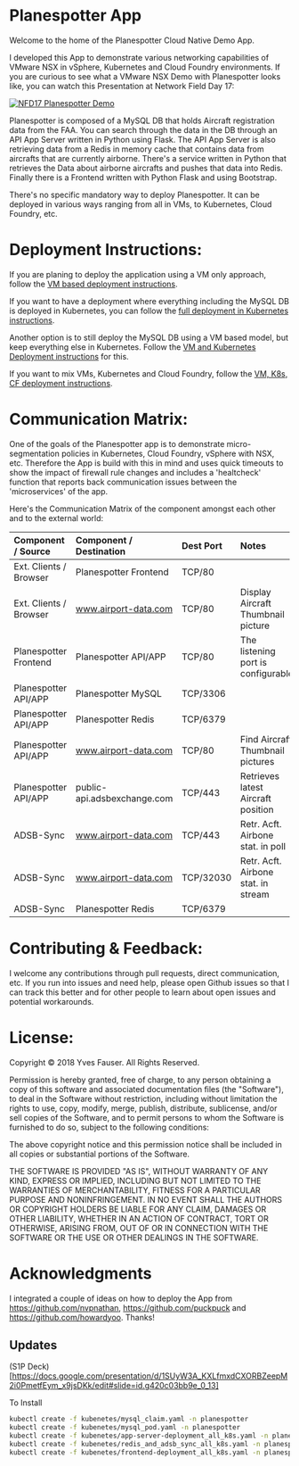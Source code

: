 Planespotter App
================
Welcome to the home of the Planespotter Cloud Native Demo App.

I developed this App to demonstrate various networking capabilities of VMware NSX in vSphere, Kubernetes and Cloud Foundry environments. If you are curious to see what a VMware NSX Demo with Planespotter looks like, you can watch this Presentation at Network Field Day 17:

[![NFD17 Planespotter Demo](https://github.com/yfauser/planespotter/blob/master/docs/pics/NFD-Screenshot.png)](https://youtu.be/SN4eJk3C7uc "NFD17 Planespotter Demo")

Planespotter is composed of a MySQL DB that holds Aircraft registration data from the FAA. You can search through the data in the DB through an API App Server written in Python using Flask. The API App Server is also retrieving data from a Redis in memory cache that contains data from aircrafts that are currently airborne. There's a service written in Python that retrieves the Data about airborne aircrafts and pushes that data into Redis. Finally there is a Frontend written with Python Flask and using Bootstrap.

There's no specific mandatory way to deploy Planespotter. It can be deployed in various ways ranging from all in VMs, to Kubernetes, Cloud Foundry, etc.

Deployment Instructions:
========================
If you are planing to deploy the application using a VM only approach, follow the [VM based deployment instructions](https://github.com/yfauser/planespotter/tree/master/docs/vm_deployment/README.md).

If you want to have a deployment where everything including the MySQL DB is deployed in Kubernetes, you can follow the [full deployment in Kubernetes instructions](https://github.com/yfauser/planespotter/tree/master/docs/all_k8s_deployment/README.md).

Another option is to still deploy the MySQL DB using a VM based model, but keep everything else in Kubernetes. Follow the [VM and Kubernetes Deployment instructions](https://github.com/yfauser/planespotter/tree/master/docs/vm_k8s_deployment/README.md) for this.

If you want to mix VMs, Kubernetes and Cloud Foundry, follow the [VM, K8s, CF deployment instructions](https://github.com/yfauser/planespotter/tree/master/docs/vm_k8s_cf_deployment/README.md).

Communication Matrix:
=====================
One of the goals of the Planespotter app is to demonstrate micro-segmentation policies in Kubernetes, Cloud Foundry, vSphere with NSX, etc. Therefore the App is build with this in mind and uses quick timeouts to show the impact of firewall rule changes and includes a 'healtcheck' function that reports back communication issues between the 'microservices' of the app.

Here's the Communication Matrix of the component amongst each other and to the external world:

| Component / Source     | Component / Destination       | Dest Port | Notes                               |
|:-----------------------|:------------------------------|:----------|:------------------------------------|
| Ext. Clients / Browser | Planespotter Frontend         | TCP/80    |                                     |
| Ext. Clients / Browser | www.airport-data.com          | TCP/80    | Display Aircraft Thumbnail picture  |
| Planespotter Frontend  | Planespotter API/APP          | TCP/80    | The listening port is configurable  |
| Planespotter API/APP   | Planespotter MySQL	         | TCP/3306  | 									   |
| Planespotter API/APP   | Planespotter Redis	         | TCP/6379  | 									   |
| Planespotter API/APP   | www.airport-data.com          | TCP/80    | Find Aircraft Thumbnail pictures    |
| Planespotter API/APP   | public-api.adsbexchange.com   | TCP/443   | Retrieves latest Aircraft position  |
| ADSB-Sync       		 | www.airport-data.com          | TCP/443   | Retr. Acft. Airbone stat. in poll   |
| ADSB-Sync       		 | www.airport-data.com          | TCP/32030 | Retr. Acft. Airbone stat. in stream |
| ADSB-Sync       		 | Planespotter Redis            | TCP/6379  | 									   |


Contributing & Feedback:
========================
I welcome any contributions through pull requests, direct communication, etc.
If you run into issues and need help, please open Github issues so that I can track this better and for other people to learn about open issues and potential workarounds.

License:
========
Copyright © 2018 Yves Fauser. All Rights Reserved.

Permission is hereby granted, free of charge, to any person obtaining a copy of this software and associated
documentation files (the "Software"), to deal in the Software without restriction, including without limitation
the rights to use, copy, modify, merge, publish, distribute, sublicense, and/or sell copies of the Software, and
to permit persons to whom the Software is furnished to do so, subject to the following conditions:

The above copyright notice and this permission notice shall be included in all copies or substantial portions
of the Software.

THE SOFTWARE IS PROVIDED "AS IS", WITHOUT WARRANTY OF ANY KIND, EXPRESS OR IMPLIED, INCLUDING BUT NOT LIMITED
TO THE WARRANTIES OF MERCHANTABILITY, FITNESS FOR A PARTICULAR PURPOSE AND NONINFRINGEMENT. IN NO EVENT SHALL
THE AUTHORS OR COPYRIGHT HOLDERS BE LIABLE FOR ANY CLAIM, DAMAGES OR OTHER LIABILITY, WHETHER IN AN ACTION OF
CONTRACT, TORT OR OTHERWISE, ARISING FROM, OUT OF OR IN CONNECTION WITH THE SOFTWARE OR THE USE OR OTHER DEALINGS
IN THE SOFTWARE.

Acknowledgments
===============
I integrated a couple of ideas on how to deploy the App from https://github.com/nvpnathan, https://github.com/puckpuck and https://github.com/howardyoo. Thanks!

## Updates

(S1P Deck)[https://docs.google.com/presentation/d/1SUyW3A_KXLfmxdCXORBZeepM2i0PmetfEym_x9jsDKk/edit#slide=id.g420c03bb9e_0_13]

To Install

```bash
kubectl create -f kubenetes/mysql_claim.yaml -n planespotter
kubectl create -f kubenetes/mysql_pod.yaml -n planespotter
kubectl create -f kubenetes/app-server-deployment_all_k8s.yaml -n planespotter
kubectl create -f kubenetes/redis_and_adsb_sync_all_k8s.yaml -n planespotter
kubectl create -f kubenetes/frontend-deployment_all_k8s.yaml -n planespotter
```
